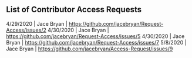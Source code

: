 ## List of Contributor Access Requests
4/29/2020 | Jace Bryan | https://github.com/jacebryan/Request-Access/issues/2
4/30/2020 | Jace Bryan | https://github.com/jacebryan/Request-Access/issues/5
4/30/2020 | Jace Bryan | https://github.com/jacebryan/Request-Access/issues/7
5/8/2020 | Jace Bryan | https://github.com/jacebryan/Access-Request/issues/9
